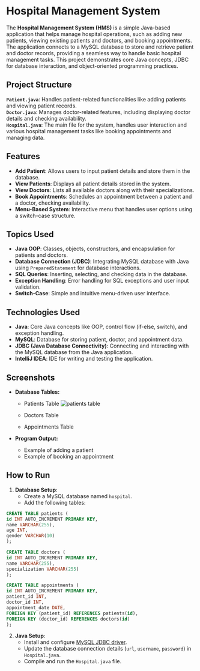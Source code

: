 # Hospital Management System
The **Hospital Management System (HMS)** is a simple Java-based application that helps manage hospital operations, such as adding new patients, viewing existing patients and doctors, and booking appointments. The application connects to a MySQL database to store and retrieve patient and doctor records, providing a seamless way to handle basic hospital management tasks. This project demonstrates core Java concepts, JDBC for database interaction, and object-oriented programming practices.

## Project Structure


**`Patient.java`**: Handles patient-related functionalities like adding patients and viewing patient records.    
**`Doctor.java`**: Manages doctor-related features, including displaying doctor details and checking availability.    
**`Hospital.java`**: The main file for the system, handles user interaction and various hospital management tasks like booking appointments and managing data.



## Features

-   **Add Patient**: Allows users to input patient details and store them in the database.
-   **View Patients**: Displays all patient details stored in the system.
-   **View Doctors**: Lists all available doctors along with their specializations.
-   **Book Appointments**: Schedules an appointment between a patient and a doctor, checking availability.
-   **Menu-Based System**: Interactive menu that handles user options using a switch-case structure.



## Topics Used

-   **Java OOP**: Classes, objects, constructors, and encapsulation for patients and doctors.
-   **Database Connection (JDBC)**: Integrating MySQL database with Java using `PreparedStatement` for database interactions.
-   **SQL Queries**: Inserting, selecting, and checking data in the database.
-   **Exception Handling**: Error handling for SQL exceptions and user input validation.
-   **Switch-Case**: Simple and intuitive menu-driven user interface.


## Technologies Used

-   **Java**: Core Java concepts like OOP, control flow (if-else, switch), and exception handling.
-   **MySQL**: Database for storing patient, doctor, and appointment data.
-   **JDBC (Java Database Connectivity)**: Connecting and interacting with the MySQL database from the Java application.
-   **IntelliJ IDEA**: IDE for writing and testing the application.


## Screenshots

- **Database Tables:**
    
   - Patients Table
     ![patients table](https://github.com/user-attachments/assets/1e7736cd-56f9-48d3-a549-8668d44c1b22)
   
    -  Doctors Table
   
    -  Appointments Table

-  **Program Output:**
    
    -   Example of adding a patient
    -   Example of booking an appointment



## How to Run

1.  **Database Setup**:    
    - Create a MySQL database named `hospital`.    
    - Add the following tables:    
   ```sql
   CREATE TABLE patients (
  id INT AUTO_INCREMENT PRIMARY KEY,
  name VARCHAR(255),
  age INT,
  gender VARCHAR(10)
);

CREATE TABLE doctors (
  id INT AUTO_INCREMENT PRIMARY KEY,
  name VARCHAR(255),
  specialization VARCHAR(255)
);

CREATE TABLE appointments (
  id INT AUTO_INCREMENT PRIMARY KEY,
  patient_id INT,
  doctor_id INT,
  appointment_date DATE,
  FOREIGN KEY (patient_id) REFERENCES patients(id),
  FOREIGN KEY (doctor_id) REFERENCES doctors(id)
);
   ```
2.  **Java Setup**:    
    - Install and configure [MySQL JDBC driver](https://dev.mysql.com/downloads/connector/j/).    
    - Update the database connection details (`url`, `username`, `password`) in `Hospital.java`.    
    - Compile and run the `Hospital.java` file.    
